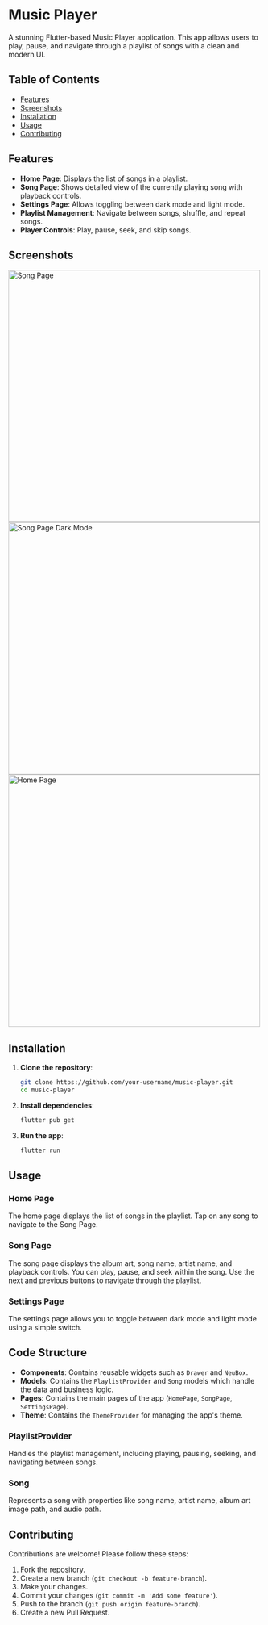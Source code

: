 # Music Player

A stunning Flutter-based Music Player application. This app allows users to play, pause, and navigate through a playlist of songs with a clean and modern UI.

## Table of Contents
- [Features](#features)
- [Screenshots](#screenshots)
- [Installation](#installation)
- [Usage](#usage)
- [Contributing](#contributing)

## Features
- **Home Page**: Displays the list of songs in a playlist.
- **Song Page**: Shows detailed view of the currently playing song with playback controls.
- **Settings Page**: Allows toggling between dark mode and light mode.
- **Playlist Management**: Navigate between songs, shuffle, and repeat songs.
- **Player Controls**: Play, pause, seek, and skip songs.

## Screenshots
<img src="screenshots/ss1.jpg" alt="Song Page" width="500">
<img src="screenshots/ss2.jpg" alt="Song Page Dark Mode" width="500">
<img src="screenshots/ss3.jpg" alt="Home Page" width="500">

## Installation
1. **Clone the repository**:
    ```bash
    git clone https://github.com/your-username/music-player.git
    cd music-player
    ```

2. **Install dependencies**:
    ```bash
    flutter pub get
    ```

3. **Run the app**:
    ```bash
    flutter run
    ```

## Usage
### Home Page
The home page displays the list of songs in the playlist. Tap on any song to navigate to the Song Page.

### Song Page
The song page displays the album art, song name, artist name, and playback controls. You can play, pause, and seek within the song. Use the next and previous buttons to navigate through the playlist.

### Settings Page
The settings page allows you to toggle between dark mode and light mode using a simple switch.

## Code Structure
- **Components**: Contains reusable widgets such as `Drawer` and `NeuBox`.
- **Models**: Contains the `PlaylistProvider` and `Song` models which handle the data and business logic.
- **Pages**: Contains the main pages of the app (`HomePage`, `SongPage`, `SettingsPage`).
- **Theme**: Contains the `ThemeProvider` for managing the app's theme.

### PlaylistProvider
Handles the playlist management, including playing, pausing, seeking, and navigating between songs.

### Song
Represents a song with properties like song name, artist name, album art image path, and audio path.

## Contributing
Contributions are welcome! Please follow these steps:
1. Fork the repository.
2. Create a new branch (`git checkout -b feature-branch`).
3. Make your changes.
4. Commit your changes (`git commit -m 'Add some feature'`).
5. Push to the branch (`git push origin feature-branch`).
6. Create a new Pull Request.


